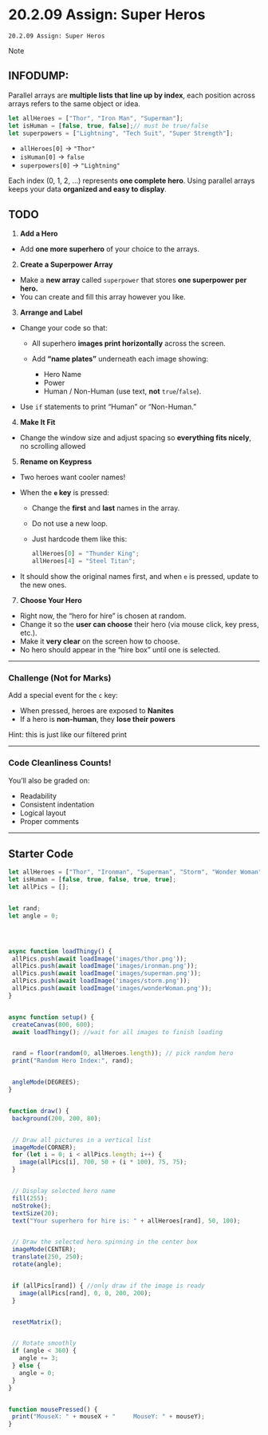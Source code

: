# 20.2.09 Assign: Super Heros
```
20.2.09 Assign: Super Heros
```


> [!NOTE]
> ## INFODUMP:
> Parallel arrays are **multiple lists that line up by index**,
> each position across arrays refers to the same object or idea.
> ```js
> let allHeroes = ["Thor", "Iron Man", "Superman"];
> let isHuman = [false, true, false];// must be true/false
> let superpowers = ["Lightning", "Tech Suit", "Super Strength"];
> ```
>
> * `allHeroes[0]` → `"Thor"`
> * `isHuman[0]` → `false`
> * `superpowers[0]` → `"Lightning"`
>
>  Each index (0, 1, 2, …) represents **one complete hero**.
> Using parallel arrays keeps your data **organized and easy to display**.





## **TODO**


1. **Add a Hero**


  * Add **one more superhero** of your choice to the arrays.


2. **Create a Superpower Array**


  * Make a **new array** called `superpower` that stores **one superpower per hero.**
  * You can create and fill this array however you like.


3. **Arrange and Label**


  * Change your code so that:


    * All superhero **images print horizontally** across the screen.
    * Add **“name plates”** underneath each image showing:


      * Hero Name
      * Power
      * Human / Non-Human (use text, **not** `true`/`false`).
  * Use `if` statements to print “Human” or “Non-Human.”


4. **Make It Fit**


  * Change the window size and adjust spacing so **everything fits nicely**, no scrolling allowed


5. **Rename on Keypress**


  * Two heroes want cooler names!
  * When the **`e` key** is pressed:


    * Change the **first** and **last** names in the array.
    * Do not use a new loop.
    * Just hardcode them like this:


      ```js
      allHeroes[0] = "Thunder King";
      allHeroes[4] = "Steel Titan";
      ```
  * It should show the original names first, and when `e` is pressed, update to the new ones.


7. **Choose Your Hero**


  * Right now, the “hero for hire” is chosen at random.
  * Change it so the **user can choose** their hero (via mouse click, key press, etc.).
  * Make it **very clear** on the screen how to choose.
  * No hero should appear in the “hire box” until one is selected.


---


###  Challenge (Not for Marks)


Add a special event for the `c` key:


* When pressed, heroes are exposed to **Nanites**
* If a hero is **non-human**, they **lose their powers**


Hint:
this is just like our filtered print




---


### **Code Cleanliness Counts!**


You’ll also be graded on:


* Readability
* Consistent indentation
* Logical layout
* Proper comments


---


## **Starter Code**


```javascript
let allHeroes = ["Thor", "Ironman", "Superman", "Storm", "Wonder Woman"];
let isHuman = [false, true, false, true, true];
let allPics = [];


let rand;
let angle = 0;




async function loadThingy() {
 allPics.push(await loadImage('images/thor.png'));
 allPics.push(await loadImage('images/ironman.png'));
 allPics.push(await loadImage('images/superman.png'));
 allPics.push(await loadImage('images/storm.png'));
 allPics.push(await loadImage('images/wonderWoman.png'));
}


async function setup() {
 createCanvas(800, 600);
 await loadThingy(); //wait for all images to finish loading


 rand = floor(random(0, allHeroes.length)); // pick random hero
 print("Random Hero Index:", rand);


 angleMode(DEGREES);
}


function draw() {
 background(200, 200, 80);


 // Draw all pictures in a vertical list
 imageMode(CORNER);
 for (let i = 0; i < allPics.length; i++) {
   image(allPics[i], 700, 50 + (i * 100), 75, 75);
 }


 // Display selected hero name
 fill(255);
 noStroke();
 textSize(20);
 text("Your superhero for hire is: " + allHeroes[rand], 50, 100);


 // Draw the selected hero spinning in the center box
 imageMode(CENTER);
 translate(250, 250);
 rotate(angle);


 if (allPics[rand]) { //only draw if the image is ready
   image(allPics[rand], 0, 0, 200, 200);
 }


 resetMatrix();


 // Rotate smoothly
 if (angle < 360) {
   angle += 3;
 } else {
   angle = 0;
 }
}


function mousePressed() {
 print("MouseX: " + mouseX + "     MouseY: " + mouseY);
}


```
